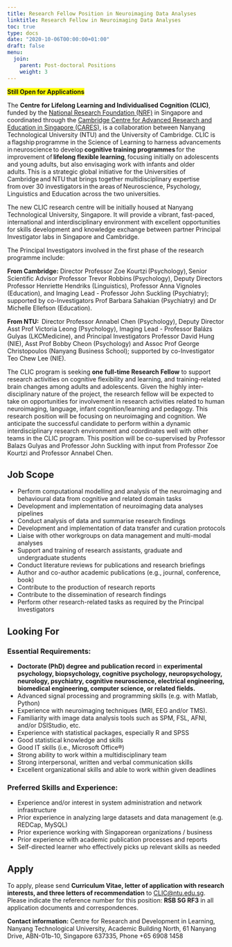 ```yaml
---
title: Research Fellow Position in Neuroimaging Data Analyses
linktitle: Research Fellow in Neuroimaging Data Analyses
toc: true
type: docs
date: "2020-10-06T00:00:00+01:00"
draft: false
menu:
  join:
    parent: Post-doctoral Positions
    weight: 3
---
```


<span style="background-color: #FFFF00">**Still Open for Applications**</span>

The **Centre for Lifelong Learning and Individualised Cognition (CLIC)**, funded by the [National Research Foundation (NRF)](https://www.nrf.gov.sg/) in Singapore and coordinated through the [Cambridge Centre for Advanced Research and Education in Singapore (CARES)](https://www.create.edu.sg/about-create/research-centres/cares), is a collaboration between Nanyang Technological University (NTU) and the University of Cambridge. CLIC is a flagship programme in the Science of Learning to harness advancements in neuroscience to develop **cognitive training programmes** for the improvement of **lifelong flexible learning**, focusing initially on adolescents and young adults, but also envisaging work with infants and older adults. This is a strategic global initiative for the Universities of Cambridge and NTU that brings together multidisciplinary expertise from over 30 investigators in the areas of Neuroscience, Psychology, Linguistics and Education across the two universities.

The new CLIC research centre will be initially housed at Nanyang Technological University, Singapore. It will provide a vibrant, fast-paced, international and interdisciplinary environment with excellent opportunities for skills development and knowledge exchange between partner Principal Investigator labs in Singapore and Cambridge.

The Principal Investigators involved in the first phase of the research programme include: 
 
**From Cambridge:** Director Professor Zoe Kourtzi (Psychology), Senior Scientific Advisor Professor Trevor Robbins (Psychology), Deputy Directors Professor Henriette Hendriks (Linguistics), Professor Anna Vignoles (Education), and Imaging Lead - Professor John Suckling (Psychiatry); supported by co-Investigators Prof Barbara Sahakian (Psychiatry) and Dr Michelle Ellefson (Education). 
 
**From NTU:**  Director Professor Annabel Chen (Psychology), Deputy Director Asst Prof Victoria Leong (Psychology), Imaging Lead - Professor Balázs Gulyas (LKCMedicine), and Principal Investigators Professor David Hung (NIE), Asst Prof Bobby Cheon (Psychology) and Assoc Prof George Christopoulos (Nanyang Business School); supported by co-Investigator Teo Chew Lee (NIE). 
 
The CLIC program is seeking **one full-time Research Fellow** to support research activities on cognitive flexibility and learning, and training-related brain changes among adults and adolescents. Given the highly inter-disciplinary nature of the project, the research fellow will be expected to take on opportunities for involvement in research activities related to human neuroimaging, language, infant cognition/learning and pedagogy. This research position will be focusing on neuroimaging and cognition. We anticipate the successful candidate to perform within a dynamic interdisciplinary research environment and coordinates well with other teams in the CLIC program. This position will be co-supervised by Professor Balazs Gulyas and Professor John Suckling with input from Professor Zoe Kourtzi and Professor Annabel Chen.
## Job Scope

* Perform computational modelling and analysis of the neuroimaging and behavioural data from cognitive and related domain tasks
* Development and implementation of neuroimaging data analyses pipelines
* Conduct analysis of data and summarise research findings
* Development and implementation of data transfer and curation protocols 
* Liaise with other workgroups on data management and multi-modal analyses
* Support and training of research assistants, graduate and undergraduate students
* Conduct literature reviews for publications and research briefings
* Author and co-author academic publications (e.g., journal, conference, book)
* Contribute to the production of research reports
* Contribute to the dissemination of research findings 
* Perform other research-related tasks as required by the Principal Investigators


## Looking For
### Essential Requirements:

* **Doctorate (PhD) degree and publication record** in **experimental psychology, biopsychology, cognitive psychology, neuropsychology, neurology, psychiatry, cognitive neuroscience, electrical engineering, biomedical engineering, computer science, or related fields.**
* Advanced signal processing and programming skills (e.g. with Matlab, Python)
* Experience with neuroimaging techniques (MRI, EEG and/or TMS).
* Familiarity with image data analysis tools such as SPM, FSL, AFNI, and/or DSIStudio, etc.
* Experience with statistical packages, especially R and SPSS
* Good statistical knowledge and skills
* Good IT skills (i.e., Microsoft Office®)
* Strong ability to work within a multidisciplinary team
* Strong interpersonal, written and verbal communication skills
* Excellent organizational skills and able to work within given deadlines

### Preferred Skills and Experience:
*	Experience and/or interest in system administration and network infrastructure 
*	Prior experience in analyzing large datasets and data management (e.g. REDCap, MySQL)
*	Prior experience working with Singaporean organizations / business
*	Prior experience with academic publication processes and reports
*	Self-directed learner who effectively picks up relevant skills as needed

## Apply

To apply, please send **Curriculum Vitae, letter of application with research interests, and three letters of recommendation** to CLIC@ntu.edu.sg. Please indicate the reference number for this position: **RSB SG RF3** in all application documents and correspondences.

**Contact information:** Centre for Research and Development in Learning, Nanyang Technological University, Academic Building North, 61 Nanyang Drive, ABN-01b-10, Singapore 637335, Phone +65 6908 1458

